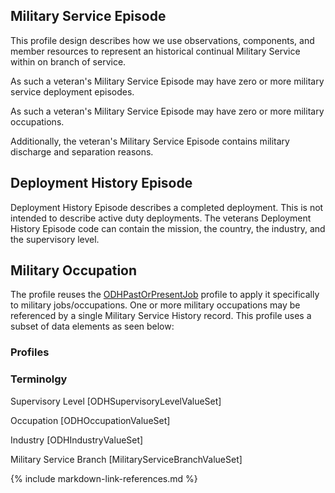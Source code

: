 ## Military Service Episode

This profile design describes how we use observations,  components, and member resources to represent an historical continual Military Service within on branch of service.

As such a veteran's Military Service Episode may have zero or more military service deployment episodes. 

As such a veteran's Military Service Episode may have zero or more military occupations. 

Additionally, the veteran's Military Service Episode contains military discharge and separation reasons.

## Deployment History Episode
Deployment History Episode describes a completed deployment.  This is not intended to describe active duty deployments.  The veterans Deployment History Episode code can contain the mission, the country, the industry, and the supervisory level.

## Military Occupation
The profile reuses the [ODHPastOrPresentJob](http://hl7.org/fhir/us/odh/StructureDefinition-odh-PastOrPresentJob.html)
profile to apply it specifically to military jobs/occupations. One or more military occupations may be referenced by a single Military Service
History record. This profile uses a subset of data elements as seen below:

### Profiles

### Terminolgy
Supervisory Level
[ODHSupervisoryLevelValueSet]

Occupation
[ODHOccupationValueSet] 

Industry
[ODHIndustryValueSet] 

Military Service Branch
[MilitaryServiceBranchValueSet] 

{% include markdown-link-references.md %}
